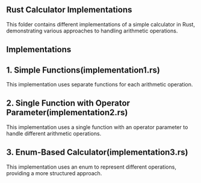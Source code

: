 ## Rust Calculator Implementations

This folder contains different implementations of a simple calculator in Rust, demonstrating various approaches to handling arithmetic operations.

## Implementations

## 1. Simple Functions(implementation1.rs)
This implementation uses separate functions for each arithmetic operation.

## 2. Single Function with Operator Parameter(implementation2.rs)
This implementation uses a single function with an operator parameter to handle different arithmetic operations.

## 3. Enum-Based Calculator(implementation3.rs)
This implementation uses an enum to represent different operations, providing a more structured approach.